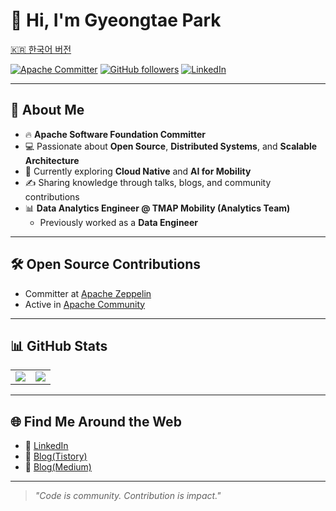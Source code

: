 # 👋 Hi, I'm Gyeongtae Park
[🇰🇷 한국어 버전](./README.ko.md)

[![Apache Committer](https://img.shields.io/badge/Apache-Committer-orange?logo=apache&logoColor=white)](https://apache.org)
[![GitHub followers](https://img.shields.io/github/followers/gtpark?style=social)](https://github.com/ParkGyeongTae)
[![LinkedIn](https://img.shields.io/badge/LinkedIn-Profile-blue?logo=linkedin)](https://www.linkedin.com/in/gyeongtae/)

---

## 🚀 About Me
- 🔥 **Apache Software Foundation Committer**  
- 💻 Passionate about **Open Source**, **Distributed Systems**, and **Scalable Architecture**  
- 🌱 Currently exploring **Cloud Native** and **AI for Mobility**  
- ✍️ Sharing knowledge through talks, blogs, and community contributions  
- 📊 **Data Analytics Engineer @ TMAP Mobility (Analytics Team)**  
   - Previously worked as a **Data Engineer**  

---

## 🛠 Open Source Contributions
- Committer at [Apache Zeppelin](https://github.com/apache/zeppelin)
- Active in [Apache Community](https://apache.org)

---

## 📊 GitHub Stats
<table>
  <tr>
    <td><img src="https://github-readme-stats.vercel.app/api?username=ParkGyeongTae&show_icons=true&theme=radical" /></td>
    <td><img src="https://github-readme-stats.vercel.app/api/top-langs/?username=ParkGyeongTae&layout=compact&theme=radical" /></td>
  </tr>
</table>

---

## 🌐 Find Me Around the Web
- 💼 [LinkedIn](https://www.linkedin.com/in/gyeongtae/)  
- 📝 [Blog(Tistory)](https://pinggoopark.tistory.com/)
- 📝 [Blog(Medium)](https://medium.com/@pgt0409)

---

> _"Code is community. Contribution is impact."_  
